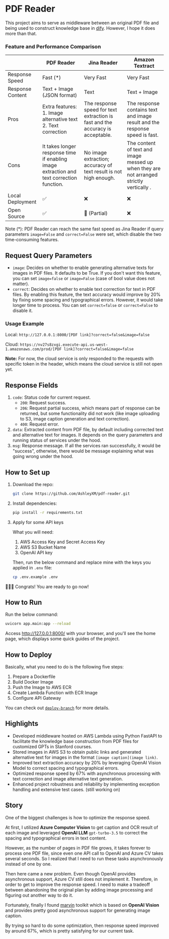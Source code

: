 # PDF Reader

This project aims to serve as middleware between an original PDF file and being used to construct knowledge base in [dify](https://dify.ai/). However, I hope it does more than that.


### Feature and Performance Comparison

|                  | PDF Reader                                                                               | Jina Reader                                                                    | Amazon Textract                                                                          |
|------------------|------------------------------------------------------------------------------------------|--------------------------------------------------------------------------------|------------------------------------------------------------------------------------------|
| Response Speed   | Fast (*)                                                                                 | Very Fast                                                                      | Very Fast                                                                                |
| Response Content | Text + Image (JSON format)                                                               | Text                                                                           | Text + Image                                                                             |
| Pros             | Extra features: 1. Image alternative text  2. Text correction                            | The response speed for text extraction is fast and the accuracy is acceptable. | The response contains text and image result and the response speed is fast.              |
| Cons             | It takes longer response time if enabling image extraction and text correction function. | No image extraction; accuracy of text result is not high enough.               | The content of text and image messed up when they are not arranged strictly vertically . |
| Local Deployment | ✅                                                                                        | ❌                                                                              | ❌                                                                                        |
| Open Source      | ✅                                                                                        | 🤔 (Partial)                                                                   | ❌                                                                                        |

Note (*): PDF Reader can reach the same fast speed as Jina Reader if query parameters `image=False` and `correct=False` were set, which disable the two time-consuming features.

## Request Query Parameters
- `image`: Decides on whether to enable generating alternative texts for images in PDF files. It defaults to be True. If you don't want this feature, you can set `image=false` or `image=False` (case of bool value does not matter).
- `correct`: Decides on whether to enable text correction for text in PDF files. By enabling this feature, the text accuracy would improve by 20% by fixing some spacing and typographical errors. However, it would take longer time to process. You can set `correct=false` or `correct=False` to disable it.

### Usage Example
Local: `http://127.0.0.1:8000/[PDF link]?correct=false&image=false`

Cloud: `https://nv27s8zxgi.execute-api.us-west-1.amazonaws.com/prod/[PDF link]?correct=false&image=false`

**Note:** For now, the cloud service is only responded to the requests with specific token in the header, which means the cloud service is still not open yet.

## Response Fields
1. `code`: Status code for current request.
   - `200`: Request success.
   - `206`: Request partial success, which means part of response can be returned, but some functionality did not work (like image uploading to S3, image caption generation and text correction).
   - `400`: Request error.
2. `data`: Extracted content from PDF file, by default including corrected text and alternative text for images. It depends on the query parameters and running status of services under the hood.
3. `msg`: Response message. If all the services ran successfully, it would be "success", otherwise, there would be message explaining what was going wrong under the hood.

## How to Set up
1. Download the repo:
   ```bash
   git clone https://github.com/AshleyXM/pdf-reader.git
   ```
2. Install dependencies:
   ```bash
   pip install -r requirements.txt
   ```
3. Apply for some API keys

   What you will need:

   1. AWS Access Key and Secret Access Key
   2. AWS S3 Bucket Name
   3. OpenAI API key

   Then, run the below command and replace mine with the keys you applied in `.env` file:

   ```bash
   cp .env.example .env
   ```

🎉🎉🎉 Congrats! You are ready to go now!

## How to Run
Run the below command:
   ```bash
   uvicorn app.main:app --reload
   ```

Access http://127.0.0.1:8000/ with your browser, and you'll see the home page, which displays some quick guides of the project.

## How to Deploy

Basically, what you need to do is the following five steps:

1. Prepare a Dockerfile
2. Build Docker Image
3. Push the Image to AWS ECR
4. Create Lambda Function with ECR Image
5. Configure API Gateway

You can check out [`deploy-branch`](https://github.com/AshleyXM/pdf-reader/tree/deploy-branch) for more details.

## Highlights
- Developed middleware hosted on AWS Lambda using Python FastAPI to facilitate the knowledge base construction from PDF files for customized GPTs in Stanford courses.
- Stored images in AWS S3 to obtain public links and generated alternative text for images in the format `[image caption](image link)`.
- Improved text extraction accuracy by 20% by leveraging OpenAI Vision Model to correct spacing and typographical errors.
- Optimized response speed by 67% with asynchronous processing with text correction and image alternative text generation.
- Enhanced project robustness and reliability by implementing exception handling and extensive test cases. (still working on)


## Story

One of the biggest challenges is how to optimize the response speed. 

At first, I utilized **Azure Computer Vision** to get caption and OCR result of each image and leveraged **OpenAI LLM** `gpt-turbo-3.5` to correct the spacing and typographical errors in text content.

However, as the number of pages in PDF file grows, it takes forever to process one PDF file, since even one API call to OpenAI and Azure CV takes several seconds. So I realized that I need to run these tasks asynchronously instead of one by one.

Then here came a new problem. Even though OpenAI provides asynchronous support, Azure CV still does not implement it. Therefore, in order to get to improve the response speed. I need to make a tradeoff between abandoning the original plan by adding image processing and figuring out another way to do it.

Fortunately, finally I found [marvin](https://www.askmarvin.ai/docs/vision/captioning/#async-support) toolkit which is based on **OpenAI Vision** and provides pretty good asynchronous support for generating image caption.

By trying so hard to do some optimization, then response speed improved by around 67%, which is pretty satisfying for our current task.

